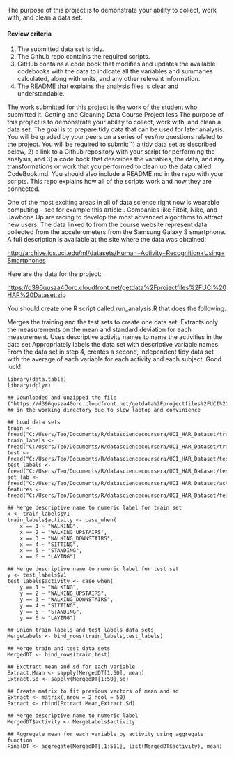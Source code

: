 The purpose of this project is to demonstrate your ability to collect, work with, and clean a data set.

#### Review criteria
 
1. The submitted data set is tidy.
2. The Github repo contains the required scripts.
3. GitHub contains a code book that modifies and updates the available codebooks with the data to indicate all the variables and summaries calculated, along with units, and any other relevant information.
4. The README that explains the analysis files is clear and understandable.

The work submitted for this project is the work of the student who submitted it.
Getting and Cleaning Data Course Project
less 
The purpose of this project is to demonstrate your ability to collect, work with, and clean a data set. The goal is to prepare tidy data that can be used for later analysis. You will be graded by your peers on a series of yes/no questions related to the project. You will be required to submit: 1) a tidy data set as described below, 2) a link to a Github repository with your script for performing the analysis, and 3) a code book that describes the variables, the data, and any transformations or work that you performed to clean up the data called CodeBook.md. You should also include a README.md in the repo with your scripts. This repo explains how all of the scripts work and how they are connected.

One of the most exciting areas in all of data science right now is wearable computing - see for example this article . Companies like Fitbit, Nike, and Jawbone Up are racing to develop the most advanced algorithms to attract new users. The data linked to from the course website represent data collected from the accelerometers from the Samsung Galaxy S smartphone. A full description is available at the site where the data was obtained:

http://archive.ics.uci.edu/ml/datasets/Human+Activity+Recognition+Using+Smartphones

Here are the data for the project:

https://d396qusza40orc.cloudfront.net/getdata%2Fprojectfiles%2FUCI%20HAR%20Dataset.zip

You should create one R script called run_analysis.R that does the following.

Merges the training and the test sets to create one data set.
Extracts only the measurements on the mean and standard deviation for each measurement.
Uses descriptive activity names to name the activities in the data set
Appropriately labels the data set with descriptive variable names.
From the data set in step 4, creates a second, independent tidy data set with the average of each variable for each activity and each subject.
Good luck!

```{R}
library(data.table)
library(dplyr)

## Downloaded and unzipped the file ("https://d396qusza40orc.cloudfront.net/getdata%2Fprojectfiles%2FUCI%20HAR%20Dataset.zip") 
## in the working directory due to slow laptop and convinience

## Load data sets
train <- fread("C:/Users/Teo/Documents/R/datasciencecoursera/UCI_HAR_Dataset/train/X_train.txt")
train_labels <- fread("C:/Users/Teo/Documents/R/datasciencecoursera/UCI_HAR_Dataset/train/y_train.txt")
test <- fread("C:/Users/Teo/Documents/R/datasciencecoursera/UCI_HAR_Dataset/test/X_test.txt")
test_labels <- fread("C:/Users/Teo/Documents/R/datasciencecoursera/UCI_HAR_Dataset/test/y_test.txt")
act_lab <- fread("C:/Users/Teo/Documents/R/datasciencecoursera/UCI_HAR_Dataset/activity_labels.txt")
features <- fread("C:/Users/Teo/Documents/R/datasciencecoursera/UCI_HAR_Dataset/features.txt")

## Merge descriptive name to numeric label for train set
x <- train_labels$V1
train_labels$activity <- case_when(
    x == 1 ~ "WALKING",
    x == 2 ~ "WALKING_UPSTAIRS",
    x == 3 ~ "WALKING_DOWNSTAIRS",
    x == 4 ~ "SITTING",
    x == 5 ~ "STANDING",
    x == 6 ~ "LAYING")
    
## Merge descriptive name to numeric label for test set    
y <- test_labels$V1
test_labels$activity <- case_when(
    y == 1 ~ "WALKING",
    y == 2 ~ "WALKING_UPSTAIRS",
    y == 3 ~ "WALKING_DOWNSTAIRS",
    y == 4 ~ "SITTING",
    y == 5 ~ "STANDING",
    y == 6 ~ "LAYING")
    
## Union train_labels and test_labels data sets    
MergeLabels <- bind_rows(train_labels,test_labels)

## Merge train and test data sets
MergedDT <- bind_rows(train,test)

## Exctract mean and sd for each variable
Extract.Mean <- sapply(MergedDT[1:50], mean)
Extract.Sd <- sapply(MergedDT[1:50],sd)

## Create matrix to fit previous vectors of mean and sd
Extract <- matrix(,nrow = 2,ncol = 50)
Extract <- rbind(Extract.Mean,Extract.Sd)

## Merge descriptive name to numeric label
MergedDT$activity <- MergeLabels$activity

## Aggregate mean for each variable by activity using aggregate function
FinalDT <- aggregate(MergedDT[,1:561], list(MergedDT$activity), mean)
```
